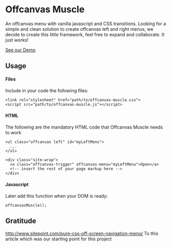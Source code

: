 # Offcanvas Muscle
An offcanvas menu with vanilla javascript and CSS transitions. Looking for a simple and clean solution to create offcanvas left and right menus, we decide to create this little framework, feel free to expand and collaborate. It just works!

<a href='http://owak.co/staging/offcanvas-muscle/' target="_blank">See our Demo</a>

## Usage
#### Files
Include in your code the following files:
```
<link rel="stylesheet" href="path/to/offcanvas-muscle.css">
<script src="path/to/offcanvas-muscle.js"></script>
```

#### HTML
The following are the mandatory HTML code that Offcanvas Muscle needs to work
```
<ul class="offcanvas left" id="myLeftMenu">
  ...
</ul>

<div class="site-wrap">
  <a class="offcanvas-trigger" offcanvas-menu="myLeftMenu">Open</a>
  <!-- insert the rest of your page markup here -->
</div>
```
#### Javascript
Later add this function when your DOM is ready:
```
offcanvasMuscle();
```

## Gratitude
http://www.sitepoint.com/pure-css-off-screen-navigation-menu/
To this article which was our starting point for this project
